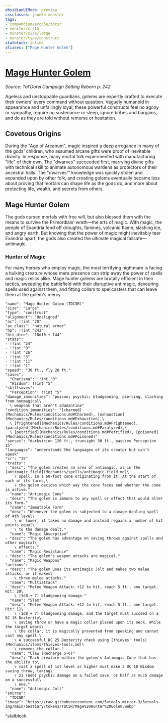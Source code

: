 ```yaml
---
obsidianUIMode: preview
cssclasses: json5e-monster
tags:
- compendium/src/5e/tdcsr
- monster/cr/15
- monster/size/large
- monster/type/construct
statblock: inline
aliases: ["Mage Hunter Golem"]
---
```

# [Mage Hunter Golem](Mechanics\bestiary\construct/mage-hunter-golem-tdcsr.md)
*Source: Tal'Dorei Campaign Setting Reborn p. 242*  

Ageless and unstoppable guardians, golems are expertly crafted to execute their owners' every command without question. Vaguely humanoid in appearance and unfailingly loyal, these powerful constructs feel no agony or sympathy, require no sustenance or sleep, ignore bribes and bargains, and do as they are told without remorse or hesitation.

## Covetous Origins

During the "Age of Arcanum", magic inspired a deep arrogance in many of the gods' children, who assumed arcane gifts were proof of inevitable divinity. In response, many mortal folk experimented with manufacturing "life" of their own. The "dwarves" succeeded first, marrying divine gifts with technical skill to animate autonomous wardens as protectors of their ancestral halls. The "dwarves'" knowledge was quickly stolen and expanded upon by other folk, and creating golems eventually became less about proving that mortals can shape life as the gods do, and more about protecting life, wealth, and secrets from others.

## Mage Hunter Golem

The gods cursed mortals with free will, but also blessed them with the means to survive the Primordials' wrath—the arts of magic. With magic, the people of Exandria fend off droughts, famines, volcanic flame, slashing ice, and angry earth. But knowing that the power of magic might inevitably tear Exandria apart, the gods also created the ultimate magical failsafe—antimagic.

### Hunter of Magic

For many heroes who employ magic, the most terrifying nightmare is facing a hulking creature whose mere presence can strip away the power of spells and magic relics alike. Mage hunter golems are brutally efficient in their tactics, sweeping the battlefield with their disruptive antimagic, devouring spells used against them, and fitting collars to spellcasters that can leave them at the golem's mercy.

```statblock
"name": "Mage Hunter Golem (TDCSR)"
"size": "Large"
"type": "construct"
"alignment": "Unaligned"
"ac": !!int "20"
"ac_class": "natural armor"
"hp": !!int "243"
"hit_dice": "18d10 + 144"
"stats":
- !!int "24"
- !!int "9"
- !!int "26"
- !!int "3"
- !!int "11"
- !!int "1"
"speed": "30 ft., fly 20 ft."
"saves":
  "Charisma": !!int "0"
  "Wisdom": !!int "5"
"skillsaves":
  "Perception": !!int "5"
"damage_immunities": "poison; psychic; bludgeoning, piercing, slashing from nonmagical\
  \ weapons that aren't adamantine"
"condition_immunities": "[charmed](Mechanics/Rules/conditions.md#Charmed), [exhaustion](Mechanics/Rules/conditions.md#Exhaustion),\
  \ [frightened](Mechanics/Rules/conditions.md#Frightened), [paralyzed](Mechanics/Rules/conditions.md#Paralyzed),\
  \ [petrified](Mechanics/Rules/conditions.md#Petrified), [poisoned](Mechanics/Rules/conditions.md#Poisoned)"
"senses": "darkvision 120 ft., truesight 30 ft., passive Perception 15"
"languages": "understands the languages of its creator but can't speak"
"cr": "15"
"traits":
- "desc": "The golem creates an area of antimagic, as in the [antimagic field](Mechanics/spells/antimagic-field.md)\
    \ spell, in a 60-foot cone originating from it. At the start of each of its turns,\
    \ the golem decides which way the cone faces and whether the cone is active."
  "name": "Antimagic Cone"
- "desc": "The golem is immune to any spell or effect that would alter its form."
  "name": "Immutable Form"
- "desc": "Whenever the golem is subjected to a damage-dealing spell of 4th level\
    \ or lower, it takes no damage and instead regains a number of hit points equal\
    \ to the damage dealt."
  "name": "Magic Absorption"
- "desc": "The golem has advantage on saving throws against spells and other magical\
    \ effects."
  "name": "Magic Resistance"
- "desc": "The golem's weapon attacks are magical."
  "name": "Magic Weapons"
"actions":
- "desc": "The golem uses its Antimagic Jolt and makes two melee attacks, or it makes\
    \ three melee attacks."
  "name": "Multiattack"
- "desc": "Melee Weapon Attack: +12 to hit, reach 5 ft., one target. Hit: 20\
    \ (3d8 + 7) bludgeoning damage."
  "name": "Slam"
- "desc": "Melee Weapon Attack: +12 to hit, reach 5 ft., one target. Hit: 11\
    \ (1d8 + 7) bludgeoning damage, and the target must succeed on a DC 16 Dexterity\
    \ saving throw or have a magic collar placed upon its neck. While the target wears\
    \ the collar, it is magically prevented from speaking and cannot cast any spell.\
    \ A successful DC 25 Dexterity check using [thieves' tools](Mechanics/items/thieves-tools.md)\
    \ removes the collar."
  "name": "Claw (Recharge 5-6)"
- "desc": "Each creature within the golem's Antimagic Cone that has the ability to\
    \ cast a spell of 1st level or higher must make a DC 18 Wisdom saving throw, taking\
    \ 21 (6d6) psychic damage on a failed save, or half as much damage on a successful\
    \ one."
  "name": "Antimagic Jolt"
"source":
- "TDCSR"
"image": "https://raw.githubusercontent.com/5etools-mirror-3/5etools-img/main/bestiary/tokens/TDCSR/Mage%20Hunter%20Golem.webp"
```
^statblock